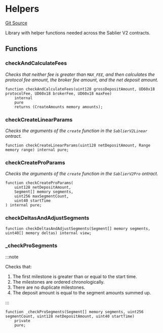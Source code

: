 # Helpers
[Git Source](https://github.com/sablierhq/v2-core/blob/71a38f2401905d2762c14a7b36c2334909bdb760/src/libraries/Helpers.sol)

Library with helper functions needed across the Sablier V2 contracts.


## Functions
### checkAndCalculateFees

*Checks that neither fee is greater than `MAX_FEE`, and then calculates the protocol fee amount, the
broker fee amount, and the net deposit amount.*


```solidity
function checkAndCalculateFees(uint128 grossDepositAmount, UD60x18 protocolFee, UD60x18 brokerFee, UD60x18 maxFee)
    internal
    pure
    returns (CreateAmounts memory amounts);
```

### checkCreateLinearParams

*Checks the arguments of the `create` function in the `SablierV2Linear` ontract.*


```solidity
function checkCreateLinearParams(uint128 netDepositAmount, Range memory range) internal pure;
```

### checkCreateProParams

*Checks the arguments of the `create` function in the `SablierV2Pro` ontract.*


```solidity
function checkCreateProParams(
    uint128 netDepositAmount,
    Segment[] memory segments,
    uint256 maxSegmentCount,
    uint40 startTime
) internal pure;
```

### checkDeltasAndAdjustSegments


```solidity
function checkDeltasAndAdjustSegments(Segment[] memory segments, uint40[] memory deltas) internal view;
```

### _checkProSegments

 :::note

Checks that:
1. The first milestone is greater than or equal to the start time.
2. The milestones are ordered chronologically.
3. There are no duplicate milestones.
4. The deposit amount is equal to the segment amounts summed up.

:::



```solidity
function _checkProSegments(Segment[] memory segments, uint256 segmentCount, uint128 netDepositAmount, uint40 startTime)
    private
    pure;
```


